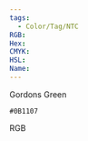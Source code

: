 ```yaml
---
tags:
  - Color/Tag/NTC
RGB:
Hex:
CMYK:
HSL:
Name:
---
```

Gordons Green
```palette
#0B1107
```
RGB
